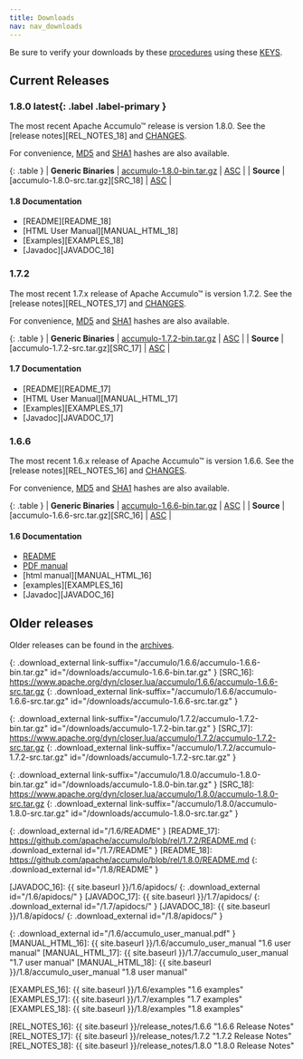 ```yaml
---
title: Downloads
nav: nav_downloads
---
```


<script type="text/javascript">
/**
* Function that tracks a click on an outbound link in Google Analytics.
* This function takes a valid URL string as an argument, and uses that URL string
* as the event label.
*/
var gaCallback = function(event) {
  var hrefUrl = event.target.getAttribute('href')
  if (event.ctrlKey || event.shiftKey || event.metaKey || event.which == 2) {
    var newWin = true;}

  // $(this) != this
  var url = window.location.protocol + "//accumulo.apache.org" + $(this).attr("id")
  if (newWin) {
    ga('send', 'event', 'outbound', 'click', url, {'nonInteraction': 1});
    return true;
  } else {
    ga('send', 'event', 'outbound', 'click', url, {'hitCallback':
    function () {window.location.href = hrefUrl;}}, {'nonInteraction': 1});
    return false;
  }
};

$( document ).ready(function() {
  if (ga.hasOwnProperty('loaded') && ga.loaded === true) {
    $('.download_external').click(gaCallback);
  }
});

var createSection = function(name, items, divider) {
  var section = '';
  if (divider == undefined) { divider = true; }
  if (divider) {
    section += '<li class="divider" <="" li=""> </li>';
  }
  section += '<li class="dropdown-header">' + name + '</li>';
  for (var i = 0; i < items.length; i++) {
    section += '<li><a href="#">' + items[i] + '</a></li>';
  }
  return section;
};

var updateLinks = function(mirror) {
  $('a[link-suffix]').each(function(i, obj) {
    $(obj).attr('href', mirror.replace(/\/+$/, "") + $(obj).attr('link-suffix'));
  });
};

var mirrorsCallback = function(json) {
  var mirrorSelection = $("#mirror_selection");
  var htmlContent =  '<span class="help-block">Select a mirror:</span>' +
    '<div class="btn-group">' +
      '<button type="button" class="btn btn-default dropdown-toggle" data-toggle="dropdown">' +
        '<span data-bind="label">' + json.preferred + '</span>&nbsp;<span class="caret">' +
      '</button>' +
      '<ul class="dropdown-menu">';

  htmlContent += createSection("Preferred Mirror (based on location)", [ json.preferred ], false);
  htmlContent += createSection("HTTP Mirrors", json.http);
  htmlContent += createSection("FTP Mirrors", json.ftp);
  htmlContent += createSection("Backup Mirrors", json.backup);

  htmlContent += '</ul></div>';
  mirrorSelection.html(htmlContent);

  $("#mirror_selection a").click(function(event) {
      var target=$(event.target);
      var mirror=target.text();
      updateLinks(mirror);
      target.closest('.btn-group').find('[data-bind="label"]').text(mirror).end();
  });

  updateLinks(json.preferred);
};

// get mirrors when page is ready
var mirrorURL = window.location.protocol + "//accumulo.apache.org/mirrors.cgi"; // http[s]://accumulo.apache.org/mirrors.cgi
$(function() { $.getJSON(mirrorURL + "?as_json", mirrorsCallback); });

</script>

<div id="mirror_selection"></div>

Be sure to verify your downloads by these [procedures][VERIFY_PROCEDURES] using these [KEYS][GPG_KEYS].

## Current Releases

### 1.8.0 **latest**{: .label .label-primary }

The most recent Apache Accumulo&trade; release is version 1.8.0. See the [release notes][REL_NOTES_18] and [CHANGES][CHANGES_18].

For convenience, [MD5][MD5SUM_18] and [SHA1][SHA1SUM_18] hashes are also available.

{: .table }
| **Generic Binaries** | [accumulo-1.8.0-bin.tar.gz][BIN_18] | [ASC][ASC_BIN_18] |
| **Source**           | [accumulo-1.8.0-src.tar.gz][SRC_18] | [ASC][ASC_SRC_18] |

#### 1.8 Documentation
* [README][README_18]
* [HTML User Manual][MANUAL_HTML_18]
* [Examples][EXAMPLES_18]
* [Javadoc][JAVADOC_18]


### 1.7.2

The most recent 1.7.x release of Apache Accumulo&trade; is version 1.7.2. See the [release notes][REL_NOTES_17] and [CHANGES][CHANGES_17].

For convenience, [MD5][MD5SUM_17] and [SHA1][SHA1SUM_17] hashes are also available.

{: .table }
| **Generic Binaries** | [accumulo-1.7.2-bin.tar.gz][BIN_17] | [ASC][ASC_BIN_17] |
| **Source**           | [accumulo-1.7.2-src.tar.gz][SRC_17] | [ASC][ASC_SRC_17] |

#### 1.7 Documentation
* [README][README_17]
* [HTML User Manual][MANUAL_HTML_17]
* [Examples][EXAMPLES_17]
* [Javadoc][JAVADOC_17]

### 1.6.6

The most recent 1.6.x release of Apache Accumulo&trade; is version 1.6.6. See the [release notes][REL_NOTES_16] and [CHANGES][CHANGES_16].

For convenience, [MD5][MD5SUM_16] and [SHA1][SHA1SUM_16] hashes are also available.

{: .table }
| **Generic Binaries** | [accumulo-1.6.6-bin.tar.gz][BIN_16] | [ASC][ASC_BIN_16] |
| **Source**           | [accumulo-1.6.6-src.tar.gz][SRC_16] | [ASC][ASC_SRC_16] |

#### 1.6 Documentation
* [README][README_16]
* [PDF manual][MANUAL_PDF_16]
* [html manual][MANUAL_HTML_16]
* [examples][EXAMPLES_16]
* [Javadoc][JAVADOC_16]

## Older releases

Older releases can be found in the [archives][ARCHIVES].


[VERIFY_PROCEDURES]: https://www.apache.org/info/verification "Verify"
[GPG_KEYS]: https://www.apache.org/dist/accumulo/KEYS "KEYS"
[ARCHIVES]: https://archive.apache.org/dist/accumulo

[ASC_BIN_16]: https://www.apache.org/dist/accumulo/1.6.6/accumulo-1.6.6-bin.tar.gz.asc
[ASC_SRC_16]: https://www.apache.org/dist/accumulo/1.6.6/accumulo-1.6.6-src.tar.gz.asc

[ASC_BIN_17]: https://www.apache.org/dist/accumulo/1.7.2/accumulo-1.7.2-bin.tar.gz.asc
[ASC_SRC_17]: https://www.apache.org/dist/accumulo/1.7.2/accumulo-1.7.2-src.tar.gz.asc

[ASC_BIN_18]: https://www.apache.org/dist/accumulo/1.8.0/accumulo-1.8.0-bin.tar.gz.asc
[ASC_SRC_18]: https://www.apache.org/dist/accumulo/1.8.0/accumulo-1.8.0-src.tar.gz.asc

[BIN_16]: https://www.apache.org/dyn/closer.lua/accumulo/1.6.6/accumulo-1.6.6-bin.tar.gz
{: .download_external link-suffix="/accumulo/1.6.6/accumulo-1.6.6-bin.tar.gz" id="/downloads/accumulo-1.6.6-bin.tar.gz" }
[SRC_16]: https://www.apache.org/dyn/closer.lua/accumulo/1.6.6/accumulo-1.6.6-src.tar.gz
{: .download_external link-suffix="/accumulo/1.6.6/accumulo-1.6.6-src.tar.gz" id="/downloads/accumulo-1.6.6-src.tar.gz" }

[BIN_17]: https://www.apache.org/dyn/closer.lua/accumulo/1.7.2/accumulo-1.7.2-bin.tar.gz
{: .download_external link-suffix="/accumulo/1.7.2/accumulo-1.7.2-bin.tar.gz" id="/downloads/accumulo-1.7.2-bin.tar.gz" }
[SRC_17]: https://www.apache.org/dyn/closer.lua/accumulo/1.7.2/accumulo-1.7.2-src.tar.gz
{: .download_external link-suffix="/accumulo/1.7.2/accumulo-1.7.2-src.tar.gz" id="/downloads/accumulo-1.7.2-src.tar.gz" }

[BIN_18]: https://www.apache.org/dyn/closer.lua/accumulo/1.8.0/accumulo-1.8.0-bin.tar.gz
{: .download_external link-suffix="/accumulo/1.8.0/accumulo-1.8.0-bin.tar.gz" id="/downloads/accumulo-1.8.0-bin.tar.gz" }
[SRC_18]: https://www.apache.org/dyn/closer.lua/accumulo/1.8.0/accumulo-1.8.0-src.tar.gz
{: .download_external link-suffix="/accumulo/1.8.0/accumulo-1.8.0-src.tar.gz" id="/downloads/accumulo-1.8.0-src.tar.gz" }

[README_16]: https://git-wip-us.apache.org/repos/asf?p=accumulo.git;a=blob_plain;f=README;hb=rel/1.6.6
{: .download_external id="/1.6/README" }
[README_17]: https://github.com/apache/accumulo/blob/rel/1.7.2/README.md
{: .download_external id="/1.7/README" }
[README_18]: https://github.com/apache/accumulo/blob/rel/1.8.0/README.md
{: .download_external id="/1.8/README" }

[JAVADOC_16]: {{ site.baseurl }}/1.6/apidocs/
{: .download_external id="/1.6/apidocs/" }
[JAVADOC_17]: {{ site.baseurl }}/1.7/apidocs/
{: .download_external id="/1.7/apidocs/" }
[JAVADOC_18]: {{ site.baseurl }}/1.8/apidocs/
{: .download_external id="/1.8/apidocs/" }

[MANUAL_PDF_16]: https://search.maven.org/remotecontent?filepath=org/apache/accumulo/accumulo-docs/1.6.6/accumulo-docs-1.6.6-user-manual.pdf
{: .download_external id="/1.6/accumulo_user_manual.pdf" }
[MANUAL_HTML_16]: {{ site.baseurl }}/1.6/accumulo_user_manual "1.6 user manual"
[MANUAL_HTML_17]: {{ site.baseurl }}/1.7/accumulo_user_manual "1.7 user manual"
[MANUAL_HTML_18]: {{ site.baseurl }}/1.8/accumulo_user_manual "1.8 user manual"

[EXAMPLES_16]: {{ site.baseurl }}/1.6/examples "1.6 examples"
[EXAMPLES_17]: {{ site.baseurl }}/1.7/examples "1.7 examples"
[EXAMPLES_18]: {{ site.baseurl }}/1.8/examples "1.8 examples"

[CHANGES_16]: https://issues.apache.org/jira/browse/ACCUMULO/fixforversion/12334846 "1.6.6 CHANGES"
[CHANGES_17]: https://issues.apache.org/jira/browse/ACCUMULO/fixforversion/12333776 "1.7.2 CHANGES"
[CHANGES_18]: https://issues.apache.org/jira/browse/ACCUMULO/fixforversion/12329879 "1.8.0 CHANGES"

[REL_NOTES_16]: {{ site.baseurl }}/release_notes/1.6.6 "1.6.6 Release Notes"
[REL_NOTES_17]: {{ site.baseurl }}/release_notes/1.7.2 "1.7.2 Release Notes"
[REL_NOTES_18]: {{ site.baseurl }}/release_notes/1.8.0 "1.8.0 Release Notes"

[MD5SUM_16]: https://www.apache.org/dist/accumulo/1.6.6/MD5SUM "1.6.6 MD5 file hashes"
[MD5SUM_17]: https://www.apache.org/dist/accumulo/1.7.2/MD5SUM "1.7.2 MD5 file hashes"
[MD5SUM_18]: https://www.apache.org/dist/accumulo/1.8.0/MD5SUM "1.8.0 MD5 file hashes"

[SHA1SUM_16]: https://www.apache.org/dist/accumulo/1.6.6/SHA1SUM "1.6.6 SHA1 file hashes"
[SHA1SUM_17]: https://www.apache.org/dist/accumulo/1.7.2/SHA1SUM "1.7.2 SHA1 file hashes"
[SHA1SUM_18]: https://www.apache.org/dist/accumulo/1.8.0/SHA1SUM "1.8.0 SHA1 file hashes"
